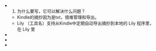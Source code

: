 -
  1. 为什么要写，它可以解决什么问题？
	- Kindle的摘抄因为是txt，很难管理和导出。
	- Lily （工具名）支持从Kindle中定期自动导出摘抄到本地的 Lily 程序里，在 Lily 里
-
-
-